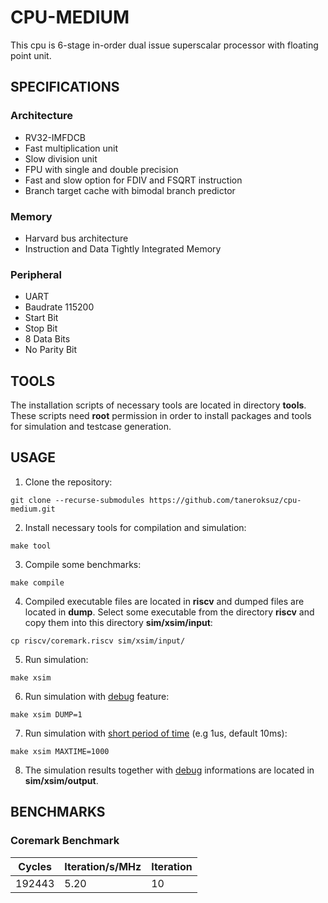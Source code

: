 # CPU-MEDIUM

This cpu is 6-stage in-order dual issue superscalar processor with floating point unit.

## SPECIFICATIONS

### Architecture
- RV32-IMFDCB
- Fast multiplication unit
- Slow division unit
- FPU with single and double precision
- Fast and slow option for FDIV and FSQRT instruction
- Branch target cache with bimodal branch predictor
### Memory
- Harvard bus architecture
- Instruction and Data Tightly Integrated Memory
### Peripheral
- UART
- Baudrate 115200
- Start Bit
- Stop Bit
- 8 Data Bits
- No Parity Bit

## TOOLS

The installation scripts of necessary tools are located in directory **tools**. These scripts need **root** permission in order to install packages and tools for simulation and testcase generation.

## USAGE

1. Clone the repository:
```console
git clone --recurse-submodules https://github.com/taneroksuz/cpu-medium.git
```

2. Install necessary tools for compilation and simulation:
```console
make tool
```

3. Compile some benchmarks:
```console
make compile
```

4. Compiled executable files are located in **riscv** and dumped files are located in **dump**. Select some executable from the directory **riscv** and copy them into this directory **sim/xsim/input**:
```console
cp riscv/coremark.riscv sim/xsim/input/
```

5. Run simulation:
```console
make xsim
```

6. Run simulation with <u>debug</u> feature:
```console
make xsim DUMP=1
```

7. Run simulation with <u>short period of time</u> (e.g 1us, default 10ms):
```console
make xsim MAXTIME=1000
```

8. The simulation results together with <u>debug</u> informations are located in **sim/xsim/output**.

## BENCHMARKS

### Coremark Benchmark
| Cycles | Iteration/s/MHz | Iteration |
| ------ | --------------- | --------- |
| 192443 |            5.20 |        10 |
